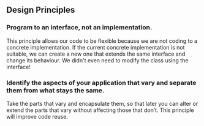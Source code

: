 Design Principles
---

### Program to an interface, not an implementation.
This principle allows our code to be flexible because we are not coding to a concrete implementation.
If the current concrete implementation is not suitable, we can create a new one that extends the same interface and change its behaviour.
We didn't even need to modify the class using the interface!

### Identify the aspects of your application that vary and separate them from what stays the same.
Take the parts that vary and encapsulate them, so that later you can alter or extend the parts that vary without affecting those that don’t.
This principle will improve code reuse.


